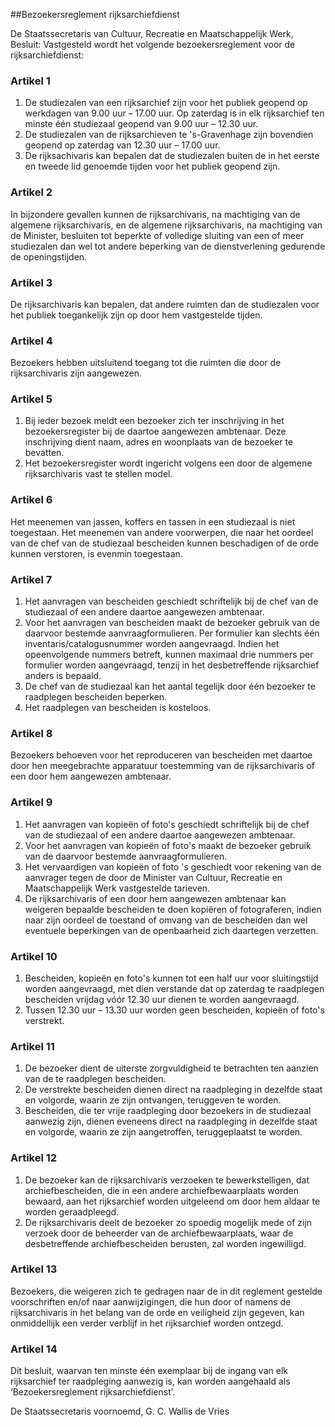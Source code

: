 <meta http-equiv='Content-Type' content='text/html; charset=utf-8' />

##Bezoekersreglement rijksarchiefdienst

De Staatssecretaris van Cultuur, Recreatie en Maatschappelijk Werk,  Besluit: Vastgesteld wordt het volgende bezoekersreglement voor de rijksarchiefdienst:    

### Artikel  1  

1.  De studiezalen van een rijksarchief zijn voor het publiek geopend op werkdagen van 9.00 uur – 17.00 uur. Op zaterdag is in elk rijksarchief ten minste één studiezaal geopend van 9.00 uur – 12.30 uur.   
2.  De studiezalen van de rijksarchieven te 's-Gravenhage zijn bovendien geopend op zaterdag van 12.30 uur – 17.00 uur.   
3.  De rijksachivaris kan bepalen dat de studiezalen buiten de in het eerste en tweede lid genoemde tijden voor het publiek geopend zijn.  

### Artikel  2  

In bijzondere gevallen kunnen de rijksarchivaris, na machtiging van de algemene rijksarchivaris, en de algemene rijksarchivaris, na machtiging van de Minister, besluiten tot beperkte of volledige sluiting van een of meer studiezalen dan wel tot andere beperking van de dienstverlening gedurende de openingstijden. 

### Artikel  3  

De rijksarchivaris kan bepalen, dat andere ruimten dan de studiezalen voor het publiek toegankelijk zijn op door hem vastgestelde tijden. 

### Artikel  4  

Bezoekers hebben uitsluitend toegang tot die ruimten die door de rijksarchivaris zijn aangewezen. 

### Artikel  5  

1.  Bij ieder bezoek meldt een bezoeker zich ter inschrijving in het bezoekersregister bij de daartoe aangewezen ambtenaar. Deze inschrijving dient naam, adres en woonplaats van de bezoeker te bevatten.   
2.  Het bezoekersregister wordt ingericht volgens een door de algemene rijksarchivaris vast te stellen model.  

### Artikel  6  

Het meenemen van jassen, koffers en tassen in een studiezaal is niet toegestaan. Het meenemen van andere voorwerpen, die naar het oordeel van de chef van de studiezaal bescheiden kunnen beschadigen of de orde kunnen verstoren, is evenmin toegestaan. 

### Artikel  7  

1.  Het aanvragen van bescheiden geschiedt schriftelijk bij de chef van de studiezaal of een andere daartoe aangewezen ambtenaar.   
2.  Voor het aanvragen van bescheiden maakt de bezoeker gebruik van de daarvoor bestemde aanvraagformulieren. Per formulier kan slechts één inventaris/catalogusnummer worden aangevraagd. Indien het opeenvolgende nummers betreft, kunnen maximaal drie nummers per formulier worden aangevraagd, tenzij in het desbetreffende rijksarchief anders is bepaald.   
3.  De chef van de studiezaal kan het aantal tegelijk door één bezoeker te raadplegen bescheiden beperken.   
4.  Het raadplegen van bescheiden is kosteloos.  

### Artikel  8  

Bezoekers behoeven voor het reproduceren van bescheiden met daartoe door hen meegebrachte apparatuur toestemming van de rijksarchivaris of een door hem aangewezen ambtenaar. 

### Artikel  9  

1.  Het aanvragen van kopieën of foto's geschiedt schriftelijk bij de chef van de studiezaal of een andere daartoe aangewezen ambtenaar.   
2.  Voor het aanvragen van kopieën of foto's maakt de bezoeker gebruik van de daarvoor bestemde aanvraagformulieren.   
3.  Het vervaardigen van kopieën of foto 's geschiedt voor rekening van de aanvrager tegen de door de Minister van Cultuur, Recreatie en Maatschappelijk Werk vastgestelde tarieven.   
4.  De rijksarchivaris of een door hem aangewezen ambtenaar kan weigeren bepaalde bescheiden te doen kopiëren of fotograferen, indien naar zijn oordeel de toestand of omvang van de bescheiden dan wel eventuele beperkingen van de openbaarheid zich daartegen verzetten.  

### Artikel  10  

1.  Bescheiden, kopieën en foto's kunnen tot een half uur voor sluitingstijd worden aangevraagd, met dien verstande dat op zaterdag te raadplegen bescheiden vrijdag vóór 12.30 uur dienen te worden aangevraagd.   
2.  Tussen 12.30 uur – 13.30 uur worden geen bescheiden, kopieën of foto's verstrekt.  

### Artikel  11  

1.  De bezoeker dient de uiterste zorgvuldigheid te betrachten ten aanzien van de te raadplegen bescheiden.   
2.  De verstrekte bescheiden dienen direct na raadpleging in dezelfde staat en volgorde, waarin ze zijn ontvangen, teruggeven te worden.   
3.  Bescheiden, die ter vrije raadpleging door bezoekers in de studiezaal aanwezig zijn, dienen eveneens direct na raadpleging in dezelfde staat en volgorde, waarin ze zijn aangetroffen, teruggeplaatst te worden.  

### Artikel  12  

1.  De bezoeker kan de rijksarchivaris verzoeken te bewerkstelligen, dat archiefbescheiden, die in een andere archiefbewaarplaats worden bewaard, aan het rijksarchief worden uitgeleend om door hem aldaar te worden geraadpleegd.   
2.  De rijksarchivaris deelt de bezoeker zo spoedig mogelijk mede of zijn verzoek door de beheerder van de archiefbewaarplaats, waar de desbetreffende archiefbescheiden berusten, zal worden ingewilligd.  

### Artikel  13  

Bezoekers, die weigeren zich te gedragen naar de in dit reglement gestelde voorschriften en/of naar aanwijzigingen, die hun door of namens de rijksarchivaris in het belang van de orde en veiligheid zijn gegeven, kan onmiddellijk een verder verblijf in het rijksarchief worden ontzegd. 

### Artikel  14  

Dit besluit, waarvan ten minste één exemplaar bij de ingang van elk rijksarchief ter raadpleging aanwezig is, kan worden aangehaald als ‘Bezoekersreglement rijksarchiefdienst’. 

De 
Staatssecretaris voornoemd, 
G. C. Wallis de Vries      
